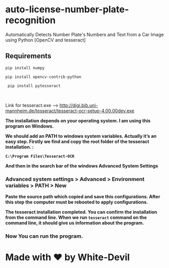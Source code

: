 # auto-license-number-plate-recognition
Automatically Detects Number Plate's Numbers and Text from a Car Image using Python [OpenCV and tesseract]

## Requirements

``` pip install numpy ```

``` pip install opencv-contrib-python ```

``` pip install pytesseract```

<br>

Link for tesseract.exe --> http://digi.bib.uni-mannheim.de/tesseract/tesseract-ocr-setup-4.00.00dev.exe


<b>
The installation depends on your operating system. I am using this program on Windows.

We should add an PATH to windows system variables. Actually it’s an easy step. Firstly we find and copy the root folder of the tesseract installation. :

``` C:\Program Files\Tesseract-OCR ```

And then in the search bar of the windows Advanced System Settings

### Advanced system settings > Advanced > Environment variables > PATH > New

Paste the source path which copied and save this configurations. After this step the computer must be rebooted to apply configurations.

The tesseract installation completed. You can confirm the installation from the command line. When we run ``` tesseract ``` command on the command line, it should give us information about the program.
  
 </b>


### Now You can run the program. 

# Made with ❤️ by White-Devil

